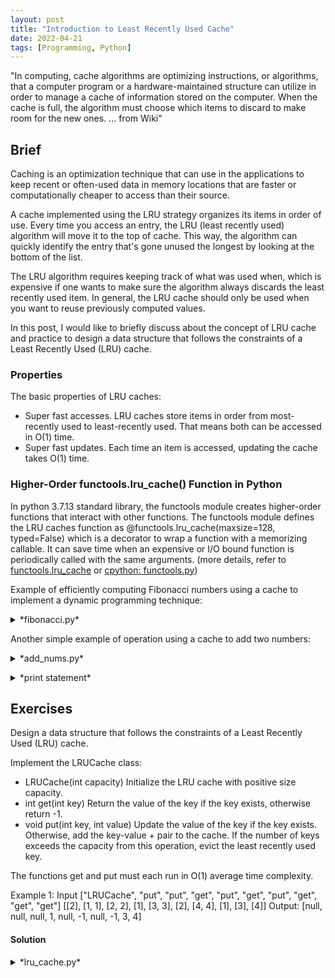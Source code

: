 ```yaml
---
layout: post
title: "Introduction to Least Recently Used Cache"
date: 2022-04-21
tags: [Programming, Python]
---
```


"In computing, cache algorithms are optimizing instructions, or algorithms, that a computer program or a hardware-maintained structure can utilize in order to manage a cache of information stored on the computer. When the cache is full, the algorithm must choose which items to discard to make room for the new ones. ... from Wiki"

## Brief ##
Caching is an optimization technique that can use in the applications to keep recent or often-used data in memory locations that are faster or computationally cheaper to access than their source. 

A cache implemented using the LRU strategy organizes its items in order of use. Every time you access an entry, the LRU (least recently used) algorithm will move it to the top of cache. This way, the algorithm can quickly identify the entry that's gone unused the longest by looking at the bottom of the list. 

The LRU algorithm requires keeping track of what was used when, which is expensive if one wants to make sure the algorithm always discards the least recently used item. In general, the LRU cache should only be used when you want to reuse previously computed values.

In this post, I would like to briefly discuss about the concept of LRU cache and practice to design a data structure that follows the constraints of a Least Recently Used (LRU) cache.

### Properties ###
The basic properties of LRU caches:
+ Super fast accesses. LRU caches store items in order from most-recently used to least-recently used. That means both can be accessed in O(1) time.
+ Super fast updates. Each time an item is accessed, updating the cache takes O(1) time.

### Higher-Order functools.lru_cache() Function in Python ###
In python 3.7.13 standard library, the functools module creates higher-order functions that interact with other functions. The functools module defines the LRU caches function as @functools.lru_cache(maxsize=128, typed=False) which is a decorator to wrap a function with a memorizing callable. It can save time when an expensive or I/O bound function is periodically called with the same arguments. (more details, refer to [functools.lru_cache][cache] or [cpython: functools.py][functools])

Example of efficiently computing Fibonacci numbers using a cache to implement a dynamic programming technique:

<details markdown=block>
<summary markdown=span>*fibonacci.py*</summary>
<div class="language-shell highlighter-rouge"><pre class="highlight"><code class="hljs ruby"><span class="nb" style="font-size: 80%">@lru_cache(maxsize=None)
def fib(n):
    if n < 2:
        return n
    return fib(n-1) + fib(n-2)</span></code></pre></div></details>


Another simple example of operation using a cache to add two numbers:
<details markdown=block>
<summary markdown=span>*add_nums.py*</summary>
<div class="language-shell highlighter-rouge"><pre class="highlight"><code class="hljs ruby"><span class="nb" style="font-size: 80%">from functools import lru_cache

@lru_cache(None)
def add(x, y):
    print("calculating: %s + %s" % (x, y))
    return x + y

print(add(1, 2))
print(add(1, 2))
print(add(2, 3))
</span></code></pre></div></details>

<details markdown=block>
<summary markdown=span>*print statement*</summary>
<div class="language-shell highlighter-rouge"><pre class="highlight"><code class="hljs ruby"><span class="nb" style="font-size: 80%">$ python3 main.py                                                                      [13:48:34]
calculating: 1 + 2
3
3
calculating: 2 + 3</span></code></pre></div></details>

## Exercises ##
Design a data structure that follows the constraints of a Least Recently Used (LRU) cache.

Implement the LRUCache class:

+ LRUCache(int capacity) Initialize the LRU cache with positive size capacity.
+ int get(int key) Return the value of the key if the key exists, otherwise return -1.
+ void put(int key, int value) Update the value of the key if the key exists. Otherwise, add the key-value + pair to the cache. If the number of keys exceeds the capacity from this operation, evict the least recently used key.

The functions get and put must each run in O(1) average time complexity.

Example 1: Input ["LRUCache", "put", "put", "get", "put", "get", "put", "get", "get", "get"] [[2], [1, 1], [2, 2], [1], [3, 3], [2], [4, 4], [1], [3], [4]]
Output: [null, null, null, 1, null, -1, null, -1, 3, 4]

#### Solution ####
<details markdown=block>
<summary markdown=span>*lru_cache.py*</summary>
<div class="language-shell highlighter-rouge"><pre class="highlight"><code class="hljs ruby"><span class="nb" style="font-size: 80%">class LRUCache:
    def __init__(self, capacity: int):
        self.cache = {}
        self.capacity = capacity

    def get(self, key: int) -&gt; int:
        if key in self.cache:
            # Call to put to handle LRU placement
            self.put(key, self.cache[key])
        # Return a default of '-1' if key does not exist
        return self.cache.get(key, -1)

    def put(self, key: int, value: int) -&gt; None:
        # Remove key-value if it exists
        self.cache.pop(key, None)
         # Insert key-value at top of key stack
        self.cache[key] = value
        if len(self.cache) &gt; self.capacity:
            # Delete LRU (bottom of key stack)
            del self.cache[next(iter(self.cache)</span></code></pre></div></details>
The solution was learned from [LeetCode Discuss][discuss1].

=========== To be continued…. ==========

## Reference ##

+ [The Python Standard Library: @functools.lru_cache](https://docs.python.org/3.7/library/functools.html#functools.lru_cache)
+ [Every Python Programmer Should Know LRU_cache From the Standard Library](https://betterprogramming.pub/every-python-programmer-should-know-lru-cache-from-the-standard-library-8e6c20c6bc49)
+ [Wiki: Cache replacement policies](https://en.wikipedia.org/wiki/Cache_replacement_policies)
+ [LRU Cache in Python using OrderedDict](https://www.geeksforgeeks.org/lru-cache-in-python-using-ordereddict/)
+ [Caching in Python Using the LRU Cache Strategy](https://realpython.com/lru-cache-python/)

[cache]:https://docs.python.org/3.7/library/functools.html#functools.lru_cache "https://docs.python.org/3.7/library/functools.html#functools.lru_cache"

[functools]:https://github.com/python/cpython/blob/3.7/Lib/functools.py "https://github.com/python/cpython/blob/3.7/Lib/functools.py"

[discuss1]:https://leetcode.com/problems/lru-cache/discuss/1221997/Python-or-Extremely-Simple-Soln.-Explained-or-Beats-99 "https://leetcode.com/problems/lru-cache/discuss/1221997/Python-or-Extremely-Simple-Soln.-Explained-or-Beats-99"

<p>Thanks for reading! Feel free to leave the comments below or <a href="mailto:qazqazqaz850@gmail.com">email</a> to me. Any pieces of advice or discussions are always welcome. :)</p>
